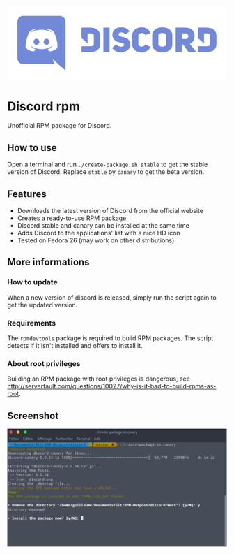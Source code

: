 ![discord logo](discord-logo-wordmark.png)

# Discord rpm
Unofficial RPM package for Discord.

## How to use
Open a terminal and run `./create-package.sh stable` to get the stable version of Discord. Replace `stable` by `canary` to get the beta version.

## Features
- Downloads the latest version of Discord from the official website
- Creates a ready-to-use RPM package
- Discord stable and canary can be installed at the same time
- Adds Discord to the applications' list with a nice HD icon
- Tested on Fedora 26 (may work on other distributions)

## More informations

### How to update
When a new version of discord is released, simply run the script again to get the updated version.

### Requirements
The `rpmdevtools` package is required to build RPM packages. The script detects if it isn't installed and offers to install it.

### About root privileges
Building an RPM package with root privileges is dangerous, see http://serverfault.com/questions/10027/why-is-it-bad-to-build-rpms-as-root.

## Screenshot
![beautiful screenshot](screenshot.png)
